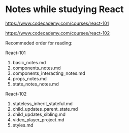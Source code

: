 # Notes while studying React
https://www.codecademy.com/courses/react-101

https://www.codecademy.com/courses/react-102

Recommeded order for reading:

React-101
1. basic_notes.md
1. components_notes.md
1. components_interacting_notes.md
1. props_notes.md
1. state_notes_notes.md

React-102
1. stateless_inherit_stateful.md
1. child_updates_parent_state.md
1. child_updates_sibling.md
1. video_player_project.md
1. styles.md
